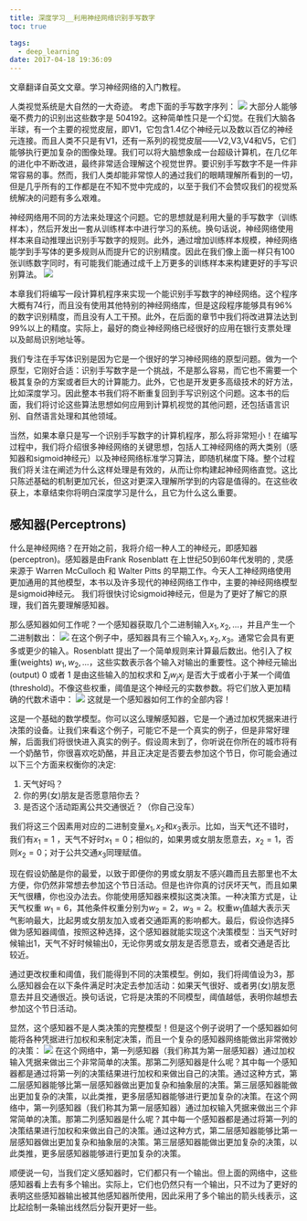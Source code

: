 ```yaml
---
title: 深度学习__利用神经网络识别手写数字
toc: true

tags:
  - deep_learning
date: 2017-04-18 19:36:09
---
```

文章翻译自英文文章。学习神经网络的入门教程。

<!--more-->

人类视觉系统是大自然的一大奇迹。 考虑下面的手写数字序列：
![](2017-04-18_193648.png)
大部分人能够毫不费力的识别出这些数字是 504192。这种简单性只是一个幻觉。在我们大脑各半球，有一个主要的视觉皮层，即V1，它包含1.4亿个神经元以及数以百亿的神经元连接。而且人类不只是有V1，还有一系列的视觉皮层——V2,V3,V4和V5，它们能够执行更加复杂的图像处理。我们可以将大脑想象成一台超级计算机，在几亿年的进化中不断改进，最终非常适合理解这个视觉世界。要识别手写数字不是一件非常容易的事。然而，我们人类却能非常惊人的通过我们的眼睛理解所看到的一切，但是几乎所有的工作都是在不知不觉中完成的，以至于我们不会赞叹我们的视觉系统解决的问题有多么艰难。

神经网络用不同的方法来处理这个问题。它的思想就是利用大量的手写数字（训练样本），然后开发出一套从训练样本中进行学习的系统。换句话说，神经网络使用样本来自动推理出识别手写数字的规则。此外，通过增加训练样本规模，神经网络能学到手写体的更多规则从而提升它的识别精度。因此在我们像上面一样只有100张训练数字同时，有可能我们能通过成千上万更多的训练样本来构建更好的手写识别算法。
![](2017-04-18_193737.png)

本章我们将编写一段计算机程序来实现一个能识别手写数字的神经网络。这个程序大概有74行，而且没有使用其他特别的神经网络库，但是这段程序能够具有96%的数字识别精度，而且没有人工干预。此外，在后面的章节中我们将改进算法达到99%以上的精度。实际上，最好的商业神经网络已经很好的应用在银行支票处理以及邮局识别地址等。


我们专注在手写体识别是因为它是一个很好的学习神经网络的原型问题。做为一个原型，它刚好合适：识别手写数字是一个挑战，不是那么容易，而它也不需要一个极其复杂的方案或者巨大的计算能力。此外，它也是开发更多高级技术的好方法，比如深度学习。因此整本书我们将不断重复回到手写识别这个问题。这本书的后面，我们将讨论这些算法思想如何应用到计算机视觉的其他问题，还包括语言识别、自然语言处理和其他领域。


当然，如果本章只是写一个识别手写数字的计算机程序，那么将非常短小！在编写过程中，我们将介绍很多神经网络的关键思想，包括人工神经网络的两大类别（感知器和sigmoid神经元）以及神经网络标准学习算法，即随机梯度下降。整个过程我们将关注在阐述为什么这样处理是有效的，从而让你构建起神经网络直觉。这比只陈述基础的机制更加冗长，但这对更深入理解所学到的内容是值得的。在这些收获上，本章结束你将明白深度学习是什么，且它为什么这么重要。

## 感知器(Perceptrons)

什么是神经网络？在开始之前，我将介绍一种人工的神经元，即感知器(perceptron)。感知器是由Frank Rosenblatt 在上世纪50到60年代发明的 , 灵感来源于 Warren McCulloch 和 Walter Pitts 的早期工作。今天人工神经网络使用更加通用的其他模型，本书以及许多现代的神经网络工作中，主要的神经网络模型是sigmoid神经元。 我们将很快讨论sigmoid神经元，但是为了更好了解它的原理，我们首先要理解感知器。

那么感知器如何工作呢？一个感知器获取几个二进制输入$x_1, x_2, \ldots$，并且产生一个二进制数出：
![](2017-04-18_193925.png)
在这个例子中，感知器具有三个输入$x_1, x_2, x_3$。通常它会具有更多或更少的输入。Rosenblatt 提出了一个简单规则来计算最后数出。他引入了权重(weights) $w_1,w_2,\ldots$，这些实数表示各个输入对输出的重要性。这个神经元输出(output) $0$ 或者 $1$ 是由这些输入的加权求和 $\sum_j w_j x_j$ 是否大于或者小于某一个阈值(threshold)。不像这些权重，阈值是这个神经元的实数参数。将它们放入更加精确的代数术语中：
![](2017-04-18_194211.png)
 这就是一个感知器如何工作的全部内容！

 这是一个基础的数学模型。你可以这么理解感知器，它是一个通过加权凭据来进行决策的设备。让我们来看这个例子，可能它不是一个真实的例子，但是非常好理解，后面我们将很快进入真实的例子。假设周末到了，你听说在你所在的城市将有一个奶酪节，你很喜欢吃奶酪，并且正决定是否要去参加这个节日，你可能会通过以下三个方面来权衡你的决定:

1. 天气好吗？
2. 你的男(女)朋友是否愿意陪你去？
3. 是否这个活动距离公共交通很近？（你自己没车）

我们将这三个因素用对应的二进制变量$x_1, x_2$和$x_3$表示。比如，当天气还不错时，我们有$x_1 = 1$ ，天气不好时$x_1 = 0$；相似的，如果男或女朋友愿意去，$x_2 = 1$，否则$x_2 = 0$；对于公共交通$x_3$同理赋值。

现在假设奶酪是你的最爱，以致于即便你的男或女朋友不感兴趣而且去那里也不太方便，你仍然非常想去参加这个节日活动。但是也许你真的讨厌坏天气，而且如果天气很糟，你也没办法去。你能使用感知器来模拟这类决策。一种决策方式是，让天气权重 $w_1 = 6$，其他条件权重分别为$w_2 = 2$，$w_3 = 2$。权重$w_1$值越大表示天气影响最大，比起男或女朋友加入或者交通距离的影响都大。最后，假设你选择5做为感知器阈值，按照这种选择，这个感知器就能实现这个决策模型：当天气好时候输出$1$，天气不好时候输出$0$，无论你男或女朋友是否愿意去，或者交通是否比较近。

通过更改权重和阈值，我们能得到不同的决策模型。例如，我们将阈值设为$3$，那么感知器会在以下条件满足时决定去参加活动：如果天气很好、或者男(女)朋友愿意去并且交通很近。换句话说，它将是决策的不同模型，阈值越低，表明你越想去参加这个节日活动。

显然，这个感知器不是人类决策的完整模型！但是这个例子说明了一个感知器如何能将各种凭据进行加权和来制定决策，而且一个复杂的感知器网络能做出非常微妙的决策：
![](2017-04-18_194623.png)
在这个网络中，第一列感知器（我们称其为第一层感知器）通过加权输入凭据来做出三个非常简单的决策。那第二列感知器是什么呢？其中每一个感知器都是通过将第一列的决策结果进行加权和来做出自己的决策。通过这种方式，第二层感知器能够比第一层感知器做出更加复杂和抽象层的决策。第三层感知器能做出更加复杂的决策，以此类推，更多层感知器能够进行更加复杂的决策。在这个网络中，第一列感知器（我们称其为第一层感知器）通过加权输入凭据来做出三个非常简单的决策。那第二列感知器是什么呢？其中每一个感知器都是通过将第一列的决策结果进行加权和来做出自己的决策。通过这种方式，第二层感知器能够比第一层感知器做出更加复杂和抽象层的决策。第三层感知器能做出更加复杂的决策，以此类推，更多层感知器能够进行更加复杂的决策。

顺便说一句，当我们定义感知器时，它们都只有一个输出。但上面的网络中，这些感知器看上去有多个输出。实际上，它们也仍然只有一个输出，只不过为了更好的表明这些感知器输出被其他感知器所使用，因此采用了多个输出的箭头线表示，这比起绘制一条输出线然后分裂开更好一些。
